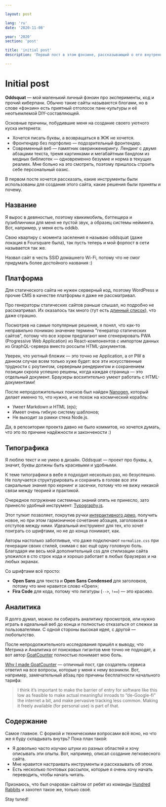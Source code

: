 ```yaml
---

layout: post

lang: 'ru'
date: '2020-11-08'

year: '2020'
section: 'post'

title: 'initial post'
description: 'Первый пост в этом фэнзине, рассказывающий о его внутреннем устойстве'

---
```


# Initial post

**Oddsquat** — мой маленький личный фэнзин про эксперименты, код и прочий киберпанк. Обычно такие сайты называются блогами, но в слове «фэнзин» есть приятный отголосок панк-культуры и её неотъемлемой DIY-составляющей.

Основные причины, побудившие меня на создание своего уютного куска интернета:

- Хочется писать буквы, а возвращаться в ЖЖ не хочется.
- Фронтендер без портфолио — подозрительный фронтендер.
- Современный веб — памятник оверинженирингу. Лендинг с двумя абзацами текста, тремя картинками и мегабайтным бандлом из модных библиотек — одновременно безумие и норма в текущих реалиях. Мне больно на это смотреть, поэтому пришлось строить себе персональный оазис.

В первом посте хочется рассказать, какие инструменты были использованы для создания этого сайта, какие решения были приняты и почему.

## Название

Я вырос в девяностые, поэтому квикимобиль, бэтпещера и пузиблинчики для меня не пустой звук, а образец системы нейминга. Вот, например, у меня есть oddkb.

Свою квартиру с момента заселения я называю oddsquat (даже локация в Foursquare была), так пусть теперь и мой форпост в сети называется так же.

Назвал сайт в честь SSID домашнего Wi-Fi, потому что не смог придумать более достойного названия :)

## Платформа

Для статического сайта не нужен серверный код, поэтому WordPress и прочие CMS в качестве платформы я даже не рассматривал.

Про генераторы статических сайтов раньше слышал, но подробно не рассматривал. Их оказалось так много (тут есть [длинный список](https://jamstack.org/generators/)), что даже страшно.

Посмотрев на самые популярные решения, я понял, что как-то неправильно понимаю значение термина "генератор статических сайтов", потому что все хором предлагают мне сгенерировать PWA (Progressive Web Application) из React-компонентов с импортом данных из GraphQL-сервера вместо россыпи HTML-документов.

Уверен, что уютный бложик — это точно не Application, а от PW в данном случае всем только хуже будет: все эти искусственные трудности с роутингом, серверным рендерингом и сохранением позиции скрола успешно решены, когда каждая страница — это отдельный документ. Браузеры восхитительно умеют работать с HTML-документами!

После непродолжительных поисков был найден [Nanogen](https://doug2k1.github.io/nanogen/), который делает именно то, что нужно, и не похож на космический корабль:

- Умеет Markdown и HTML (ejs);
- Имеет очень гибкую систему шаблонов;
- Не выходит за рамки стека Node.js.

Да, в репозитории проекта давно не было коммитов, но хочется думать, что это по причине надёжности и закончености :)

## Типографика

Я люблю текст и не умею в дизайн. Oddsquat — проект про буквы, а, значит, буквы должны быть красивыми и удобными.

К теме типографики в вебе я подходил несколько раз, но безуспешно. Не получается структурировать и сохранить в голове все эти сакральные знания про кернинг и засечки, потому что не вижу никакой связи между теорией и практикой.

Очередное погружение системных знаний опять не принесло, зато принесло удобный инструмент: [Typography.js](https://github.com/KyleAMathews/typography.js).

Этот тулкит позволяет, покрутив ручки [интерактивного демо](http://kyleamathews.github.io/typography.js/), получить новое, но при этом гармоничное сочетание абзацев, заголовков и отступов между ними.
Идеальный инструмент для тех, кто хочет поиграть со шрифтами, но не до конца понимает, как.

Авторы настолько заботливые, что даже подключают `normalize.css` при генерации своих стилей, снимая с вас ещё одну головную боль. Благодаря им весь мой дополнительный css для стилизации сайта уложился в сто строк кода и хорошо работает в любых браузерах и на любых экранах.

Со шрифтами всё просто:
- **Open Sans** для текста и **Open Sans Condensed** для заголовков, потому что мне нравится слово «Open»;
- **Fira Code** для кода, потому что лигатуры (`-->`, `!==`) — это красиво.

## Аналитика

Я долго думал, можно ли собирать аналитику просмотров, или нужно играть в идеальный веб до конца и полностью отказаться от слежки за пользователями. С одной стороны высокая идея, с другой — любопытство.

После непродолжительного исследования пришёл к выводу, что Метрика и Аналитика от поисковых гигантов мне точно не подходят, а вот автор [GoatCounter](https://goatcounter.com/) полностью понимает мою боль.

[Why I made GoatCounter](https://www.goatcounter.com/why/) — отличный пост, где создатель сервиса ответил на все вопросы, которые у меня к нему возникли. Вот, например, замечательный абзац про причины бесплатности начального тарифа:

> I think it’s important to make the barrier of entry for software like this low as feasible to make actual meaningful inroads to “de-Google-fi” the internet a bit, and make pervasive tracking less common. Making it freely available (for personal use) is part of that.

## Содержание

Самое главное. С формой и техническими вопросами всё ясно, но что же я буду складывать внутрь? Пока план такой:

- Я довольно часто изучаю штуки из разных областей и хочу описывать эти опыты. Вот, например, описал создание легковесного сайта.
- Мне нравится настраивать инструменты и рассказывать об этом.
- Есть несколько почтовых рассылок, которые я очень хочу начать переводить, чтобы начать читать.

Признаюсь, что был очарован сайтом от ребят из команды [Hundred Rabbits](https://100r.co/site/home.html) и захотел такое же, только своё.

Stay tuned!

